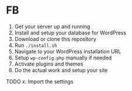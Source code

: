 FB
==

1. Get your server up and running
2. Install and setup your database for WordPress
3. Download or clone this repository
4. Run `./install.sh`
5. Navigate to your WordPress installation URL
6. Setup `wp-config.php` manually if needed
7. Activate plugins and themes
8. Do the actual work and setup your site

TODO
x. Import the settings

